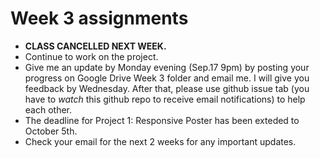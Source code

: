 # Week 3 assignments

- **CLASS CANCELLED NEXT WEEK.**
- Continue to work on the project.
- Give me an update by Monday evening (Sep.17 9pm) by posting your progress on Google Drive Week 3 folder and email me. I will give you feedback by Wednesday. After that, please use github issue tab (you have to *watch* this github repo to receive email notifications) to help each other.
- The deadline for Project 1: Responsive Poster has been exteded to October 5th.
- Check your email for the next 2 weeks for any important updates.



